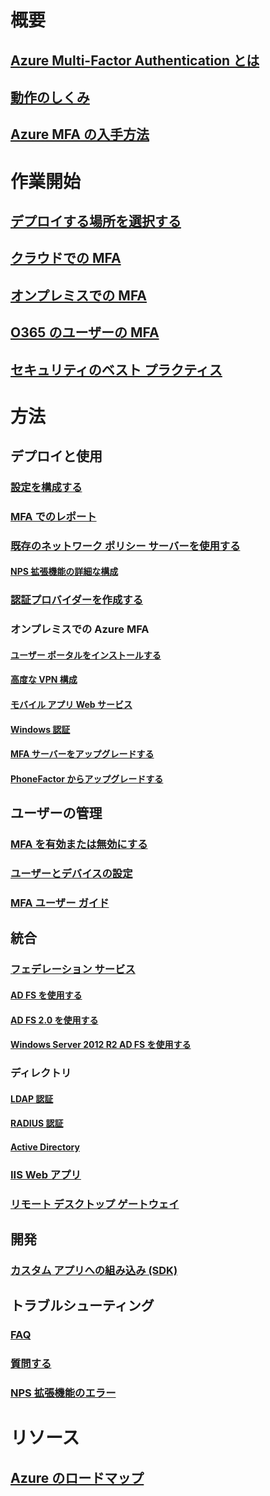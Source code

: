 # 概要
## [Azure Multi-Factor Authentication とは](multi-factor-authentication.md)
## [動作のしくみ](multi-factor-authentication-how-it-works.md)
## [Azure MFA の入手方法](multi-factor-authentication-versions-plans.md)

# 作業開始
## [デプロイする場所を選択する](multi-factor-authentication-get-started.md)
## [クラウドでの MFA](multi-factor-authentication-get-started-cloud.md)
## [オンプレミスでの MFA](multi-factor-authentication-get-started-server.md)
## [O365 のユーザーの MFA](https://support.office.com/article/Plan-for-multi-factor-authentication-for-Office-365-Deployments-043807b2-21db-4d5c-b430-c8a6dee0e6ba)
## [セキュリティのベスト プラクティス](multi-factor-authentication-security-best-practices.md)

# 方法
## デプロイと使用
### [設定を構成する](multi-factor-authentication-whats-next.md)
### [MFA でのレポート](multi-factor-authentication-manage-reports.md)
### [既存のネットワーク ポリシー サーバーを使用する](multi-factor-authentication-nps-extension.md)
#### [NPS 拡張機能の詳細な構成](nps-extension-advanced-configuration.md)
### [認証プロバイダーを作成する](multi-factor-authentication-get-started-auth-provider.md)
### オンプレミスでの Azure MFA
#### [ユーザー ポータルをインストールする](multi-factor-authentication-get-started-portal.md)
#### [高度な VPN 構成](multi-factor-authentication-advanced-vpn-configurations.md)
#### [モバイル アプリ Web サービス](multi-factor-authentication-get-started-server-webservice.md)
#### [Windows 認証](multi-factor-authentication-get-started-server-windows.md)
#### [MFA サーバーをアップグレードする](multi-factor-authentication-server-upgrade.md)
#### [PhoneFactor からアップグレードする](multi-factor-authentication-get-started-server-upgrade.md)

## ユーザーの管理
### [MFA を有効または無効にする](multi-factor-authentication-get-started-user-states.md)
### [ユーザーとデバイスの設定](multi-factor-authentication-manage-users-and-devices.md)
### [MFA ユーザー ガイド](./end-user/multi-factor-authentication-end-user.md)

## 統合
### [フェデレーション サービス](multi-factor-authentication-get-started-adfs.md)
#### [AD FS を使用する](multi-factor-authentication-get-started-adfs-cloud.md)
#### [AD FS 2.0 を使用する](multi-factor-authentication-get-started-adfs-adfs2.md)
#### [Windows Server 2012 R2 AD FS を使用する](multi-factor-authentication-get-started-adfs-w2k12.md)
### ディレクトリ
#### [LDAP 認証](multi-factor-authentication-get-started-server-ldap.md)
#### [RADIUS 認証](multi-factor-authentication-get-started-server-radius.md)
#### [Active Directory](multi-factor-authentication-get-started-server-dirint.md)
### [IIS Web アプリ](multi-factor-authentication-get-started-server-iis.md)
### [リモート デスクトップ ゲートウェイ](multi-factor-authentication-get-started-server-rdg.md)

## 開発
### [カスタム アプリへの組み込み (SDK)](multi-factor-authentication-sdk.md)

## トラブルシューティング
### [FAQ](multi-factor-authentication-faq.md)
### [質問する](https://social.msdn.microsoft.com/Forums/newthread?category=windowsazureplatform&forum=windowsazureactiveauthentication&prof=required)
### [NPS 拡張機能のエラー](multi-factor-authentication-nps-errors.md)
# リソース
## [Azure のロードマップ](https://azure.microsoft.com/roadmap/?category=security-identity)
